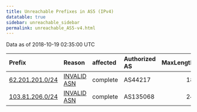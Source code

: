 ```yaml
---
title: Unreachable Prefixes in AS5 (IPv4)
datatable: true
sidebar: unreachable_sidebar
permalink: unreachable_AS5-v4.html
---
```


Data as of 2018-10-19 02:35:00 UTC


<div class="datatable-begin"></div>

| Prefix                                                   | Reason                                                                                             | affected   | Authorized AS   |   MaxLength | Anchor                                         |   unreachable /24s |
|:---------------------------------------------------------|:---------------------------------------------------------------------------------------------------|:-----------|:----------------|------------:|:-----------------------------------------------|-------------------:|
| [62.201.201.0/24](https://stat.ripe.net/62.201.201.0/24) | [INVALID ASN](https://rpki-validator.ripe.net/announcement-preview?asn=AS5&prefix=62.201.201.0/24) | complete   | AS44217         |          18 | [RIPE](unreachable_RIPE_NCC_RPKI_Root-v4.html) |                  1 |
| [103.81.206.0/24](https://stat.ripe.net/103.81.206.0/24) | [INVALID ASN](https://rpki-validator.ripe.net/announcement-preview?asn=AS5&prefix=103.81.206.0/24) | complete   | AS135068        |          24 | [APNIC](unreachable_APNIC_RPKI_Root-v4.html)   |                  1 |

<div class="datatable-end"></div>